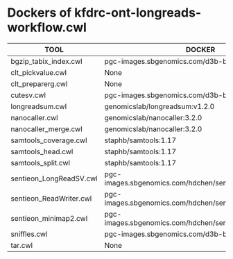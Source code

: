 # Dockers of kfdrc-ont-longreads-workflow.cwl

TOOL|DOCKER
-|-
bgzip_tabix_index.cwl|pgc-images.sbgenomics.com/d3b-bixu/samtools:1.15.1
clt_pickvalue.cwl|None
clt_preparerg.cwl|None
cutesv.cwl|pgc-images.sbgenomics.com/d3b-bixu/cutesv:2.0.3
longreadsum.cwl|genomicslab/longreadsum:v1.2.0
nanocaller.cwl|genomicslab/nanocaller:3.2.0
nanocaller_merge.cwl|genomicslab/nanocaller:3.2.0
samtools_coverage.cwl|staphb/samtools:1.17
samtools_head.cwl|staphb/samtools:1.17
samtools_split.cwl|staphb/samtools:1.17
sentieon_LongReadSV.cwl|pgc-images.sbgenomics.com/hdchen/sentieon:202308.02
sentieon_ReadWriter.cwl|pgc-images.sbgenomics.com/hdchen/sentieon:202112.01_hifi
sentieon_minimap2.cwl|pgc-images.sbgenomics.com/hdchen/sentieon:202308.02
sniffles.cwl|pgc-images.sbgenomics.com/d3b-bixu/sniffles:2.0.7
tar.cwl|None
